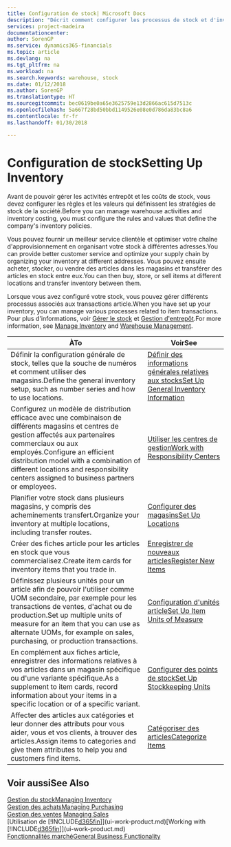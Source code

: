 ```yaml
---
title: Configuration de stock| Microsoft Docs
description: "Décrit comment configurer les processus de stock et d'inventaire, y compris les acheminements pour le transfert et les magasins, tels que des entrepôts."
services: project-madeira
documentationcenter: 
author: SorenGP
ms.service: dynamics365-financials
ms.topic: article
ms.devlang: na
ms.tgt_pltfrm: na
ms.workload: na
ms.search.keywords: warehouse, stock
ms.date: 01/12/2018
ms.author: SorenGP
ms.translationtype: HT
ms.sourcegitcommit: bec0619be0a65e3625759e13d2866ac615d7513c
ms.openlocfilehash: 5a667f28bd50bbd1149526e08e0d786da83bc8a6
ms.contentlocale: fr-fr
ms.lasthandoff: 01/30/2018

---
```

# <a name="setting-up-inventory"></a><span data-ttu-id="b4300-103">Configuration de stock</span><span class="sxs-lookup"><span data-stu-id="b4300-103">Setting Up Inventory</span></span>
<span data-ttu-id="b4300-104">Avant de pouvoir gérer les activités entrepôt et les coûts de stock, vous devez configurer les règles et les valeurs qui définissent les stratégies de stock de la société.</span><span class="sxs-lookup"><span data-stu-id="b4300-104">Before you can manage warehouse activities and inventory costing, you must configure the rules and values that define the company's inventory policies.</span></span>

<span data-ttu-id="b4300-105">Vous pouvez fournir un meilleur service clientèle et optimiser votre chaîne d'approvisionnement en organisant votre stock à différentes adresses.</span><span class="sxs-lookup"><span data-stu-id="b4300-105">You can provide better customer service and optimize your supply chain by organizing your inventory at different addresses.</span></span> <span data-ttu-id="b4300-106">Vous pouvez ensuite acheter, stocker, ou vendre des articles dans les magasins et transférer des articles en stock entre eux.</span><span class="sxs-lookup"><span data-stu-id="b4300-106">You can then buy, store, or sell items at different locations and transfer inventory between them.</span></span>

<span data-ttu-id="b4300-107">Lorsque vous avez configuré votre stock, vous pouvez gérer différents processus associés aux transactions article.</span><span class="sxs-lookup"><span data-stu-id="b4300-107">When you have set up your inventory, you can manage various processes related to item transactions.</span></span> <span data-ttu-id="b4300-108">Pour plus d'informations, voir [Gérer le stock](inventory-manage-inventory.md) et [Gestion d'entrepôt](warehouse-manage-warehouse.md).</span><span class="sxs-lookup"><span data-stu-id="b4300-108">For more information, see [Manage Inventory](inventory-manage-inventory.md) and [Warehouse Management](warehouse-manage-warehouse.md).</span></span>

| <span data-ttu-id="b4300-109">À</span><span class="sxs-lookup"><span data-stu-id="b4300-109">To</span></span> | <span data-ttu-id="b4300-110">Voir</span><span class="sxs-lookup"><span data-stu-id="b4300-110">See</span></span> |
| --- | --- |
| <span data-ttu-id="b4300-111">Définir la configuration générale de stock, telles que la souche de numéros et comment utiliser des magasins.</span><span class="sxs-lookup"><span data-stu-id="b4300-111">Define the general inventory setup, such as number series and how to use locations.</span></span> |[<span data-ttu-id="b4300-112">Définir des informations générales relatives aux stocks</span><span class="sxs-lookup"><span data-stu-id="b4300-112">Set Up General Inventory Information</span></span>](inventory-how-setup-general.md) |
|<span data-ttu-id="b4300-113">Configurez un modèle de distribution efficace avec une combinaison de différents magasins et centres de gestion affectés aux partenaires commerciaux ou aux employés.</span><span class="sxs-lookup"><span data-stu-id="b4300-113">Configure an efficient distribution model with a combination of different locations and responsibility centers assigned to business partners or employees.</span></span>|[<span data-ttu-id="b4300-114">Utiliser les centres de gestion</span><span class="sxs-lookup"><span data-stu-id="b4300-114">Work with Responsibility Centers</span></span>](inventory-responsibility-centers.md)|
| <span data-ttu-id="b4300-115">Planifier votre stock dans plusieurs magasins, y compris des acheminements transfert.</span><span class="sxs-lookup"><span data-stu-id="b4300-115">Organize your inventory at multiple locations, including transfer routes.</span></span> |[<span data-ttu-id="b4300-116">Configurer des magasins</span><span class="sxs-lookup"><span data-stu-id="b4300-116">Set Up Locations</span></span>](inventory-how-register-new-items.md) |
| <span data-ttu-id="b4300-117">Créer des fiches article pour les articles en stock que vous commercialisez.</span><span class="sxs-lookup"><span data-stu-id="b4300-117">Create item cards for inventory items that you trade in.</span></span> |[<span data-ttu-id="b4300-118">Enregistrer de nouveaux articles</span><span class="sxs-lookup"><span data-stu-id="b4300-118">Register New Items</span></span>](inventory-how-register-new-items.md) |
|<span data-ttu-id="b4300-119">Définissez plusieurs unités pour un article afin de pouvoir l'utiliser comme UOM secondaire, par exemple pour les transactions de ventes, d'achat ou de production.</span><span class="sxs-lookup"><span data-stu-id="b4300-119">Set up multiple units of measure for an item that you can use as alternate UOMs, for example on sales, purchasing, or production transactions.</span></span>|[<span data-ttu-id="b4300-120">Configuration d'unités article</span><span class="sxs-lookup"><span data-stu-id="b4300-120">Set Up Item Units of Measure</span></span>](inventory-how-setup-units-of-measure.md)|
|<span data-ttu-id="b4300-121">En complément aux fiches article, enregistrer des informations relatives à vos articles dans un magasin spécifique ou d'une variante spécifique.</span><span class="sxs-lookup"><span data-stu-id="b4300-121">As a supplement to item cards, record information about your items in a specific location or of a specific variant.</span></span>|[<span data-ttu-id="b4300-122">Configurer des points de stock</span><span class="sxs-lookup"><span data-stu-id="b4300-122">Set Up Stockkeeping Units</span></span>](inventory-how-to-set-up-stockkeeping-units.md)|
| <span data-ttu-id="b4300-123">Affecter des articles aux catégories et leur donner des attributs pour vous aider, vous et vos clients, à trouver des articles.</span><span class="sxs-lookup"><span data-stu-id="b4300-123">Assign items to categories and give them attributes to help you and customers find items.</span></span> |[<span data-ttu-id="b4300-124">Catégoriser des articles</span><span class="sxs-lookup"><span data-stu-id="b4300-124">Categorize Items</span></span>](inventory-how-categorize-items.md) |

## <a name="see-also"></a><span data-ttu-id="b4300-125">Voir aussi</span><span class="sxs-lookup"><span data-stu-id="b4300-125">See Also</span></span>
[<span data-ttu-id="b4300-126">Gestion du stock</span><span class="sxs-lookup"><span data-stu-id="b4300-126">Managing Inventory</span></span>](inventory-manage-inventory.md)  
[<span data-ttu-id="b4300-127">Gestion des achats</span><span class="sxs-lookup"><span data-stu-id="b4300-127">Managing Purchasing</span></span>](purchasing-manage-purchasing.md)  
<span data-ttu-id="b4300-128">[Gestion des ventes](sales-manage-sales.md)  </span><span class="sxs-lookup"><span data-stu-id="b4300-128">[Managing Sales](sales-manage-sales.md)  </span></span>  
<span data-ttu-id="b4300-129">[Utilisation de [!INCLUDE[d365fin](includes/d365fin_md.md)]](ui-work-product.md)</span><span class="sxs-lookup"><span data-stu-id="b4300-129">[Working with [!INCLUDE[d365fin](includes/d365fin_md.md)]](ui-work-product.md)</span></span>  
[<span data-ttu-id="b4300-130">Fonctionnalités marché</span><span class="sxs-lookup"><span data-stu-id="b4300-130">General Business Functionality</span></span>](ui-across-business-areas.md)

